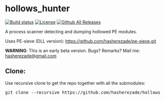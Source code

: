 # hollows_hunter
[![Build status](https://ci.appveyor.com/api/projects/status/nsc2eux5986y1shq?svg=true)](https://ci.appveyor.com/project/hasherezade/hollows-hunter)
[![License](https://img.shields.io/badge/License-BSD%202--Clause-blue.svg)](https://opensource.org/licenses/BSD-2-Clause)
[![Github All Releases](https://img.shields.io/github/downloads/hasherezade/hollows_hunter/total.svg)](http://www.somsubhra.com/github-release-stats/?username=hasherezade&repository=hollows_hunter)

A process scanner detecting and dumping hollowed PE modules.

Uses PE-sieve (DLL version):
https://github.com/hasherezade/pe-sieve.git

<b>WARNING</b>: This is an early beta version. Bugs? Remarks? Mail me: hasherezade@gmail.com
</br>

Clone:
-
Use recursive clone to get the repo together with all the submodules:
<pre>
git clone --recursive https://github.com/hasherezade/hollows_hunter.git
</pre>
